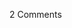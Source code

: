 <span class="commentheader">2 Comments</span>

<!--


<div class="commentdivider">
<span class="commentauthorbox">Posted by <a href="mailto&#58;james&#46;ginch&#64;cox&#46;net">Mathmn</a></span>
<span class="commentdatebox">Friday, November  5, 2004</span>
<span class="commenttimebox"> 5:10 PM</span>
</div>
<div class="commentbody">I’m not saying that conservative control is necessarily bad, but neocon, evangelical control is inherently antithetical to the visions of our Founding Fathers[and Mothers] We need to register a true SOS for help in changing the notion that Jesus likes Republicans better.</div>
<div class="commentdivider">
<span class="commentauthorbox">Posted by Pascal</span>
<span class="commentdatebox">Friday, November  5, 2004</span>
<span class="commenttimebox"> 5:17 PM</span>
</div>
<div class="commentbody">Amen?</div> -->
